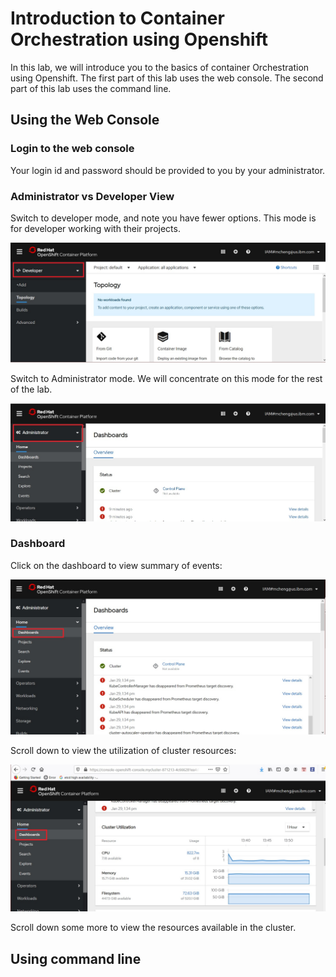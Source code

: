 # Introduction to Container Orchestration using Openshift

In this lab, we will introduce you to the basics of container Orchestration using Openshift. The first part of this lab uses the web console.  The second part of this lab uses the command line.

## Using the Web Console

### Login to the web console

Your login id and password should be provided to you by your administrator.

### Administrator vs Developer View

Switch to developer mode, and note you have fewer options. This mode is for developer working with their projects.

![Developer Mode](DevMode.jpg)


Switch to Administrator mode. We will concentrate on this mode for the rest of the lab.

![Admin vs Developer](AdminDevToggle.jpg)


### Dashboard

Click on the dashboard to view summary of events:

![Dashboard](Dashboard1.jpg)


Scroll down to view the utilization of cluster resources:

![Dashboard2](Dashboard2.jpg)

Scroll down some more to view the resources available in the cluster.


## Using command line